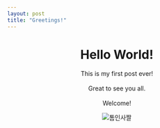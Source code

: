 ```yaml
--- 
layout: post
title: "Greetings!"
---
```

# <center>Hello World!</center> 
  
<center>This is my first post ever!</center> <br>

<center>Great to see you all.</center> <br>

<center>Welcome!</center> 

<center>
  
![톰인사짤](https://github.com/user-attachments/assets/e3406f03-8db4-4fda-bd2d-351d76686472)

</center>

